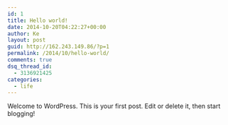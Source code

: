 ```yaml
---
id: 1
title: Hello world!
date: 2014-10-20T04:22:27+00:00
author: Ke
layout: post
guid: http://162.243.149.86/?p=1
permalink: /2014/10/hello-world/
comments: true 
dsq_thread_id:
  - 3136921425
categories:
  - life
---
```

Welcome to WordPress. This is your first post. Edit or delete it, then start blogging!
